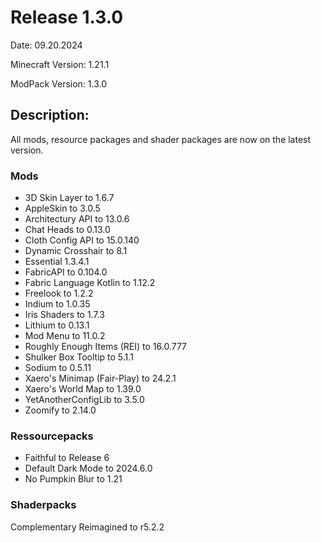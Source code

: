 # Release 1.3.0 

Date: 09.20.2024

Minecraft Version: 1.21.1

ModPack Version: 1.3.0

## Description:
All mods, resource packages and shader packages are now on the latest version. 

### Mods

- 3D Skin Layer to 1.6.7
- AppleSkin to 3.0.5
- Architectury API to 13.0.6
- Chat Heads to 0.13.0
- Cloth Config API to 15.0.140
- Dynamic Crosshair to 8.1
- Essential 1.3.4.1
- FabricAPI to 0.104.0
- Fabric Language Kotlin to 1.12.2
- Freelook to 1.2.2
- Indium to 1.0.35
- Iris Shaders to 1.7.3
- Lithium to 0.13.1
- Mod Menu to 11.0.2
- Roughly Enough Items (REI) to 16.0.777
- Shulker Box Tooltip to 5.1.1
- Sodium to 0.5.11
- Xaero's Minimap (Fair-Play) to 24.2.1 
- Xaero's World Map to 1.39.0
- YetAnotherConfigLib to  3.5.0                                                                
- Zoomify to 2.14.0

### Ressourcepacks

- Faithful to Release 6
- Default Dark Mode to 2024.6.0
- No Pumpkin Blur to 1.21

### Shaderpacks

Complementary Reimagined to r5.2.2
